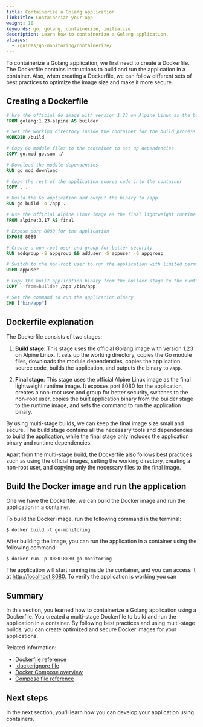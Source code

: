 ```yaml
---
title: Containerize a Golang application
linkTitle: Containerize your app
weight: 10
keywords: go, golang, containerize, initialize
description: Learn how to containerize a Golang application.
aliases:
  - /guides/go-monitoring/containerize/
---
```


To containerize a Golang application, we first need to create a Dockerfile. The Dockerfile contains instructions to build and run the application in a container. Also, when creating a Dockerfile, we can follow different sets of best practices to optimize the image size and make it more secure.

## Creating a Dockerfile

```dockerfile
# Use the official Go image with version 1.23 on Alpine Linux as the build stage
FROM golang:1.23-alpine AS builder

# Set the working directory inside the container for the build process
WORKDIR /build

# Copy Go module files to the container to set up dependencies
COPY go.mod go.sum ./

# Download the module dependencies
RUN go mod download

# Copy the rest of the application source code into the container
COPY . .

# Build the Go application and output the binary to /app
RUN go build -o /app .

# Use the official Alpine Linux image as the final lightweight runtime image
FROM alpine:3.17 AS final

# Expose port 8080 for the application
EXPOSE 8080

# Create a non-root user and group for better security
RUN addgroup -S appgroup && adduser -S appuser -G appgroup

# Switch to the non-root user to run the application with limited permissions
USER appuser

# Copy the built application binary from the builder stage to the runtime image
COPY --from=builder /app /bin/app

# Set the command to run the application binary
CMD ["bin/app"]
```

## Dockerfile explanation

The Dockerfile consists of two stages:

1. **Build stage**: This stage uses the official Golang image with version 1.23 on Alpine Linux. It sets up the working directory, copies the Go module files, downloads the module dependencies, copies the application source code, builds the application, and outputs the binary to `/app`.

2. **Final stage**: This stage uses the official Alpine Linux image as the final lightweight runtime image. It exposes port 8080 for the application, creates a non-root user and group for better security, switches to the non-root user, copies the built application binary from the builder stage to the runtime image, and sets the command to run the application binary.

By using multi-stage builds, we can keep the final image size small and secure. The build stage contains all the necessary tools and dependencies to build the application, while the final stage only includes the application binary and runtime dependencies.

Apart from the multi-stage build, the Dockerfile also follows best practices such as using the official images, setting the working directory, creating a non-root user, and copying only the necessary files to the final image.

## Build the Docker image and run the application

One we have the Dockerfile, we can build the Docker image and run the application in a container.

To build the Docker image, run the following command in the terminal:

```console
$ docker build -t go-monitoring .
```

After building the image, you can run the application in a container using the following command:

```console
$ docker run -p 8080:8080 go-monitoring
```

The application will start running inside the container, and you can access it at [http://localhost:8080](http://localhost:8080). To verify the application is working you can 

## Summary

In this section, you learned how to containerize a Golang application using a Dockerfile. You created a multi-stage Dockerfile to build and run the application in a container. By following best practices and using multi-stage builds, you can create optimized and secure Docker images for your applications.

Related information:

 - [Dockerfile reference](/reference/dockerfile.md)
 - [.dockerignore file](/reference/dockerfile.md#dockerignore-file)
 - [Docker Compose overview](/manuals/compose/_index.md)
 - [Compose file reference](/reference/compose-file/_index.md)

## Next steps

In the next section, you'll learn how you can develop your application using
containers.
